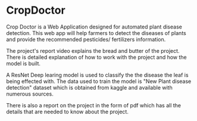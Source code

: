 # CropDoctor
Crop Doctor is a Web Application designed for automated plant disease detection. This web app will help farmers to detect the diseases of plants and provide the recommended pesticides/ fertilizers information.

The project's report video explains the bread and butter of the project. There is detailed explanation of how to work with the project and how the model is built.

A ResNet Deep learing model is used to classify the the disease the leaf is being effected with.
The data used to train the model is "New Plant disease detection" dataset which is obtained from kaggle and available with numerous sources.

There is also a report on the project in the form of pdf which has all the details that are needed to know about the project.   
